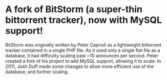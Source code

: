 # A fork of BitStorm (a super-thin bittorrent tracker), now with MySQL support!

BitStorm was originally written by Peter Caprioli as a lightweight bittorrent tracker contained in a single PHP file. As it used only a single flat file as a database, it had difficulty scaling past ~10 announces per second.
Peter created a fork of his project to add MySQL support, allowing it to scale. In 2011, Josh Duff made some changes to allow more efficient use of the database, and further scaling.
